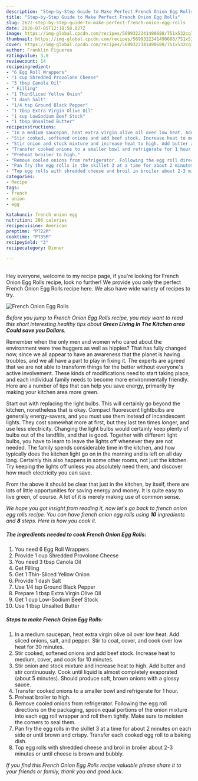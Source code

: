 ```yaml
---
description: "Step-by-Step Guide to Make Perfect French Onion Egg Rolls"
title: "Step-by-Step Guide to Make Perfect French Onion Egg Rolls"
slug: 2622-step-by-step-guide-to-make-perfect-french-onion-egg-rolls
date: 2020-07-05T12:18:58.027Z
image: https://img-global.cpcdn.com/recipes/5699322341490688/751x532cq70/french-onion-egg-rolls-recipe-main-photo.jpg
thumbnail: https://img-global.cpcdn.com/recipes/5699322341490688/751x532cq70/french-onion-egg-rolls-recipe-main-photo.jpg
cover: https://img-global.cpcdn.com/recipes/5699322341490688/751x532cq70/french-onion-egg-rolls-recipe-main-photo.jpg
author: Franklin Figueroa
ratingvalue: 3.8
reviewcount: 14
recipeingredient:
- "6 Egg Roll Wrappers"
- "1 cup Shredded Provolone Cheese"
- "3 tbsp Canola Oil"
- " Filling"
- "1 ThinSliced Yellow Onion"
- "1 dash Salt"
- "1/4 tsp Ground Black Pepper"
- "1 tbsp Extra Virgin Olive Oil"
- "1 cup LowSodium Beef Stock"
- "1 tbsp Unsalted Butter"
recipeinstructions:
- "In a medium saucepan, heat extra virgin olive oil over low heat. Add sliced onions, salt, and pepper. Stir to coat, cover, and cook over low heat for 30 minutes."
- "Stir cooked, softened onions and add beef stock. Increase heat to medium, cover, and cook for 10 minutes."
- "Stir onion and stock mixture and increase heat to high. Add butter and stir continuously. Cook until liquid is almost completely evaporated (about 5 minutes). Should produce soft, brown onions with a glossy sauce."
- "Transfer cooked onions to a smaller bowl and refrigerate for 1 hour."
- "Preheat broiler to high."
- "Remove cooled onions from refrigerator. Following the egg roll directions on the packaging, spoon equal portions of the onion mixture into each egg roll wrapper and roll them tightly. Make sure to moisten the corners to seal them."
- "Pan fry the egg rolls in the skillet 3 at a time for about 2 minutes on each side or until brown and crispy. Transfer each cooked egg roll to a baking dish."
- "Top egg rolls with shredded cheese and broil in broiler about 2-3 minutes or until cheese is brown and bubbly."
categories:
- Recipe
tags:
- french
- onion
- egg

katakunci: french onion egg 
nutrition: 286 calories
recipecuisine: American
preptime: "PT22M"
cooktime: "PT35M"
recipeyield: "3"
recipecategory: Dinner

---
```

<br>
Hey everyone, welcome to my recipe page, if you're looking for French Onion Egg Rolls recipe, look no further! We provide you only the perfect French Onion Egg Rolls recipe here. We also have wide variety of recipes to try.
<br>


![French Onion Egg Rolls](https://img-global.cpcdn.com/recipes/5699322341490688/751x532cq70/french-onion-egg-rolls-recipe-main-photo.jpg)

<i>Before you jump to French Onion Egg Rolls recipe, you may want to read this short interesting healthy tips about 
<strong>Green Living In The Kitchen area Could save you Dollars</strong>.</i>
</br>

Remember when the only men and women who cared about the environment were tree huggers as well as hippies? That has fully changed now, since we all appear to have an awareness that the planet is having troubles, and we all have a part to play in fixing it. The experts are agreed that we are not able to transform things for the better without everyone's active involvement. These kinds of modifications need to start taking place, and each individual family needs to become more environmentally friendly. Here are a number of tips that can help you save energy, primarily by making your kitchen area more green.

Start out with replacing the light bulbs. This will certainly go beyond the kitchen, nonetheless that is okay. Compact fluorescent lightbulbs are generally energy-savers, and you must use them instead of incandescent lights. They cost somewhat more at first, but they last ten times longer, and use less electricity. Changing the light bulbs would certainly keep plenty of bulbs out of the landfills, and that is good. Together with different light bulbs, you have to learn to leave the lights off whenever they are not needed. The family spends considerable time in the kitchen, and how typically does the kitchen light go on in the morning and is left on all day long. Certainly this also happens in some other rooms, not just the kitchen. Try keeping the lights off unless you absolutely need them, and discover how much electricity you can save.

From the above it should be clear that just in the kitchen, by itself, there are lots of little opportunities for saving energy and money. It is quite easy to live green, of course. A lot of it is merely making use of common sense.


<i>We hope you got insight from reading it, now let's go back to french onion egg rolls recipe. You can have french onion egg rolls using <strong>10</strong> ingredients and <strong>8</strong> steps. Here is how you cook it.
</i>

##### The ingredients needed to cook French Onion Egg Rolls:

1. You need 6 Egg Roll Wrappers
1. Provide 1 cup Shredded Provolone Cheese
1. You need 3 tbsp Canola Oil
1. Get  Filling
1. Get 1 Thin-Sliced Yellow Onion
1. Provide 1 dash Salt
1. Use 1/4 tsp Ground Black Pepper
1. Prepare 1 tbsp Extra Virgin Olive Oil
1. Get 1 cup Low-Sodium Beef Stock
1. Use 1 tbsp Unsalted Butter


##### Steps to make French Onion Egg Rolls:

1. In a medium saucepan, heat extra virgin olive oil over low heat. Add sliced onions, salt, and pepper. Stir to coat, cover, and cook over low heat for 30 minutes.
1. Stir cooked, softened onions and add beef stock. Increase heat to medium, cover, and cook for 10 minutes.
1. Stir onion and stock mixture and increase heat to high. Add butter and stir continuously. Cook until liquid is almost completely evaporated (about 5 minutes). Should produce soft, brown onions with a glossy sauce.
1. Transfer cooked onions to a smaller bowl and refrigerate for 1 hour.
1. Preheat broiler to high.
1. Remove cooled onions from refrigerator. Following the egg roll directions on the packaging, spoon equal portions of the onion mixture into each egg roll wrapper and roll them tightly. Make sure to moisten the corners to seal them.
1. Pan fry the egg rolls in the skillet 3 at a time for about 2 minutes on each side or until brown and crispy. Transfer each cooked egg roll to a baking dish.
1. Top egg rolls with shredded cheese and broil in broiler about 2-3 minutes or until cheese is brown and bubbly.


<i>If you find this French Onion Egg Rolls recipe valuable please share it to your friends or family, thank you and good luck.</i>
